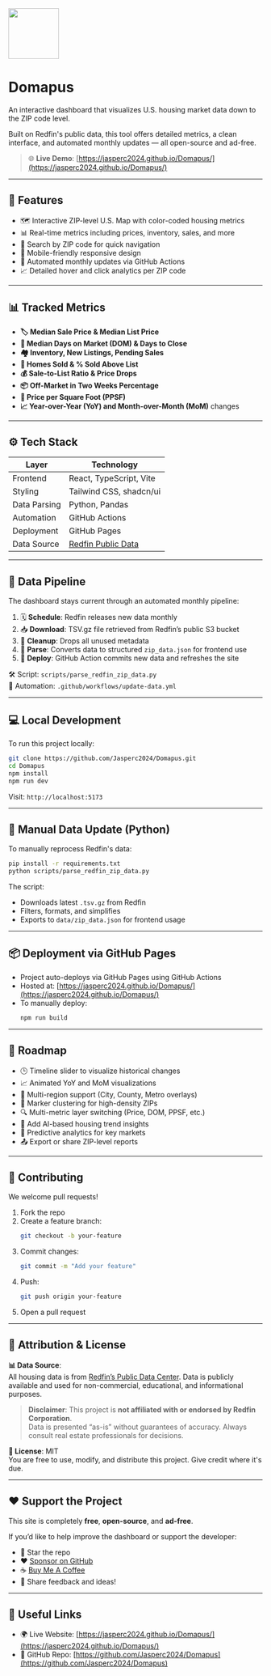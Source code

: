 <img src="https://jasperc2024.github.io/Domapus/favicon_io/android-chrome-512x512.png" width="100">   

# Domapus

An interactive dashboard that visualizes U.S. housing market data down to the ZIP code level. 

Built on Redfin's public data, this tool offers detailed metrics, a clean interface, and automated monthly updates — all open-source and ad-free.

> 🌐 **Live Demo**: [https://jasperc2024.github.io/Domapus/](https://jasperc2024.github.io/Domapus/)

---

## 🚀 Features

- 🗺️ Interactive ZIP-level U.S. Map with color-coded housing metrics
- 📊 Real-time metrics including prices, inventory, sales, and more
- 🔎 Search by ZIP code for quick navigation
- 📱 Mobile-friendly responsive design
- 🔄 Automated monthly updates via GitHub Actions
- 📈 Detailed hover and click analytics per ZIP code

---

## 📊 Tracked Metrics

- **🏷 Median Sale Price & Median List Price**
- **📆 Median Days on Market (DOM) & Days to Close**
- **🏘 Inventory, New Listings, Pending Sales**
- **🏡 Homes Sold & % Sold Above List**
- **💰 Sale-to-List Ratio & Price Drops**
- **📦 Off-Market in Two Weeks Percentage**
- **📐 Price per Square Foot (PPSF)**
- **📈 Year-over-Year (YoY) and Month-over-Month (MoM)** changes

---

## ⚙️ Tech Stack

| Layer        | Technology                            |
|--------------|----------------------------------------|
| Frontend     | React, TypeScript, Vite               |
| Styling      | Tailwind CSS, shadcn/ui               |
| Data Parsing | Python, Pandas                        |
| Automation   | GitHub Actions                        |
| Deployment   | GitHub Pages                          |
| Data Source  | [Redfin Public Data](https://www.redfin.com/news/data-center/) |

---

## 🔁 Data Pipeline

The dashboard stays current through an automated monthly pipeline:

1. 🗓 **Schedule**: Redfin releases new data monthly
2. 📥 **Download**: TSV.gz file retrieved from Redfin’s public S3 bucket
3. 🧹 **Cleanup**: Drops all unused metadata
4. 🔄 **Parse**: Converts data to structured `zip_data.json` for frontend use
5. 🚀 **Deploy**: GitHub Action commits new data and refreshes the site

🛠 Script: `scripts/parse_redfin_zip_data.py`  
🔁 Automation: `.github/workflows/update-data.yml`

---

## 💻 Local Development

To run this project locally:

```bash
git clone https://github.com/Jasperc2024/Domapus.git
cd Domapus
npm install
npm run dev
```

Visit: `http://localhost:5173`

---

## 🐍 Manual Data Update (Python)

To manually reprocess Redfin's data:

```bash
pip install -r requirements.txt
python scripts/parse_redfin_zip_data.py
```

The script:
- Downloads latest `.tsv.gz` from Redfin
- Filters, formats, and simplifies
- Exports to `data/zip_data.json` for frontend usage

---

## 📦 Deployment via GitHub Pages

- Project auto-deploys via GitHub Pages using GitHub Actions
- Hosted at: [https://jasperc2024.github.io/Domapus/](https://jasperc2024.github.io/Domapus/)
- To manually deploy:
  ```bash
  npm run build
  ```

---

## 🧭 Roadmap

- 🕒 Timeline slider to visualize historical changes
- 📈 Animated YoY and MoM visualizations
- 🧭 Multi-region support (City, County, Metro overlays)
- 📍 Marker clustering for high-density ZIPs
- 🔍 Multi-metric layer switching (Price, DOM, PPSF, etc.)
- 🧠 Add AI-based housing trend insights
- 🧮 Predictive analytics for key markets
- 📤 Export or share ZIP-level reports

---

## 🙋 Contributing

We welcome pull requests!

1. Fork the repo
2. Create a feature branch:
   ```bash
   git checkout -b your-feature
   ```
3. Commit changes:
   ```bash
   git commit -m "Add your feature"
   ```
4. Push:
   ```bash
   git push origin your-feature
   ```
5. Open a pull request

---

## 📢 Attribution & License

**📊 Data Source**:  
All housing data is from [Redfin’s Public Data Center](https://www.redfin.com/news/data-center/). Data is publicly available and used for non-commercial, educational, and informational purposes.

> **Disclaimer**: This project is **not affiliated with or endorsed by Redfin Corporation**.  
> Data is presented “as-is” without guarantees of accuracy. Always consult real estate professionals for decisions.

**📝 License**: MIT  
You are free to use, modify, and distribute this project. Give credit where it's due.

---

## ❤️ Support the Project

This site is completely **free**, **open-source**, and **ad-free**.

If you’d like to help improve the dashboard or support the developer:

- 🌟 Star the repo  
- :hearts: [Sponsor on GitHub](https://github.com/sponsors/jasperc2024)
- :coffee: [Buy Me A Coffee](https://buymeacoffee.com/jasperc)
- 💬 Share feedback and ideas!

---

## 🔗 Useful Links

- 🌍 Live Website: [https://jasperc2024.github.io/Domapus/](https://jasperc2024.github.io/Domapus/)
- 📁 GitHub Repo: [https://github.com/Jasperc2024/Domapus](https://github.com/Jasperc2024/Domapus)
```
